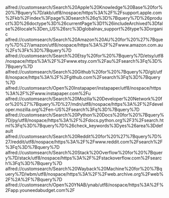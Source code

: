 alfred://customsearch/Search%20Apple%20Knowledge%20Base%20for%20%7Bquery%7D/akb/utf8/nospace/https%3A%2F%2Fsupport.apple.com%2Fkb%2Findex%3Fpage%3Dsearch%26q%3D%7Bquery%7D%26product%3D%26doctype%3D%26currentPage%3D1%26includeArchived%3Dfalse%26locale%3Den_US%26src%3Dglobalnav_support%26type%3Dorganic
alfred://customsearch/Search%20Amazon%20AU%20for%20%27%7Bquery%7D%27/amazon/utf8/nospace/https%3A%2F%2Fwww.amazon.com.au%2Fs%3Fk%3D%7Bquery%7D
alfred://customsearch/Search%20Etsy%20for%20%7Bquery%7D/etsy/utf8/nospace/https%3A%2F%2Fwww.etsy.com%2Fau%2Fsearch%3Fq%3D%7Bquery%7D
alfred://customsearch/Search%20Github%20for%20%7Bquery%7D/git/utf8/nospace/https%3A%2F%2Fgithub.com%2Fsearch%3Fq%3D%7Bquery%7D
alfred://customsearch/Open%20Instapaper/instapaper/utf8/nospace/https%3A%2F%2Fwww.instapaper.com%2Fu
alfred://customsearch/Search%20Mozilla%20Developer%20Network%20for%20%27%7Bquery%7D%27/mdn/utf8/nospace/https%3A%2F%2Fdeveloper.mozilla.org%2Fen-US%2Fsearch%3Fq%3D%7Bquery%7D
alfred://customsearch/Search%20Python%20Docs%20for%20%7Bquery%7D/py/utf8/nospace/https%3A%2F%2Fdocs.python.org%2F3%2Fsearch.html%3Fq%3D%7Bquery%7D%26check_keywords%3Dyes%26area%3Ddefault
alfred://customsearch/Search%20Reddit%20for%20%27%7Bquery%7D%27/reddit/utf8/nospace/https%3A%2F%2Fwww.reddit.com%2Fsearch%2F%3Fq%3D%7Bquery%7D
alfred://customsearch/Search%20Stack%20Overflow%20for%20%7Bquery%7D/stack/utf8/nospace/https%3A%2F%2Fstackoverflow.com%2Fsearch%3Fq%3D%7Bquery%7D
alfred://customsearch/Search%20Wayback%20Machine%20for%20%7Bquery%7D/wbm/utf8/nospace/https%3A%2F%2Fweb.archive.org%2Fweb%2F%2A%2F%7Bquery%7D
alfred://customsearch/Open%20YNAB/ynab/utf8/nospace/https%3A%2F%2Fapp.youneedabudget.com%2F

